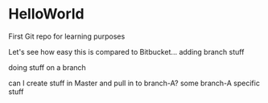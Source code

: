 # HelloWorld
First Git repo for learning purposes


Let's see how easy this is compared to Bitbucket... adding branch stuff

doing stuff on a branch

can I create stuff in Master and pull in to branch-A?
some branch-A specific stuff
